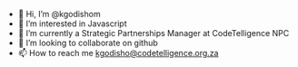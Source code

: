 - 👋 Hi, I’m @kgodishom
- 👀 I’m interested in Javascript
- 🌱 I’m currently a Strategic Partnerships Manager at CodeTelligence NPC
- 💞️ I’m looking to collaborate on github
- 📫 How to reach me kgodisho@codetelligence.org.za 

<!---
kgodishom/kgodishom is a ✨ special ✨ repository because its `README.md` (this file) appears on your GitHub profile.
You can click the Preview link to take a look at your changes.
--->

